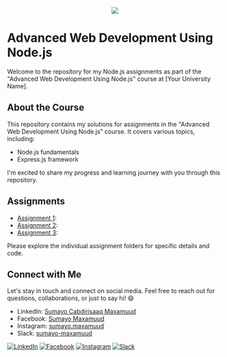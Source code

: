 <!-- Add a Node.js Logo Image -->
<div align="center">
  <img src="https://upload.wikimedia.org/wikipedia/vi/a/a7/Nodejs_logo_light.png">
</div>

# Advanced Web Development Using Node.js

Welcome to the repository for my Node.js assignments as part of the "Advanced Web Development Using Node.js" course at [Your University Name].


## About the Course

This repository contains my solutions for assignments in the "Advanced Web Development Using Node.js" course. It covers various topics, including:

- Node.js fundamentals
- Express.js framework

I'm excited to share my progress and learning journey with you through this repository.

## Assignments

- [Assignment 1](assignment1/): 
- [Assignment 2](assignment2/): 
- [Assignment 3](assignment3/):

Please explore the individual assignment folders for specific details and code.

## Connect with Me

Let's stay in touch and connect on social media. Feel free to reach out for questions, collaborations, or just to say hi! 😄

- LinkedIn: [Sumayo Cabdirisaaq Maxamuud](https://www.linkedin.com/in/sumayo-maxamuud/)
- Facebook: [Sumayo Maxamuud](https://www.facebook.com/sumayo.maxamuud/)
- Instagram: [sumayo.maxamuud](https://www.instagram.com/sumayo.maxamuud/)
- Slack: [sumayo-maxamuud](https://slack.com/sumayo-maxamuud/)

[![LinkedIn](https://img.icons8.com/color/48/000000/linkedin.png)](https://www.linkedin.com/in/sumayo-maxamuud/)
[![Facebook](https://img.icons8.com/color/48/000000/facebook.png)](https://www.facebook.com/sumayo.maxamuud/)
[![Instagram](https://img.icons8.com/color/48/000000/instagram.png)](https://www.instagram.com/sumayo.maxamuud/)
[![Slack](https://img.icons8.com/color/48/000000/slack.png)](https://slack.com/sumayo-maxamuud/)
